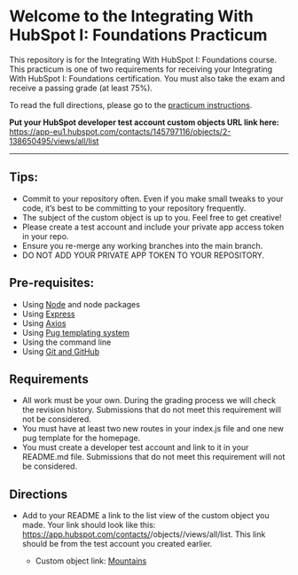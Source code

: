 # Welcome to the Integrating With HubSpot I: Foundations Practicum

This repository is for the Integrating With HubSpot I: Foundations course. This practicum is one of two requirements for receiving your Integrating With HubSpot I: Foundations certification. You must also take the exam and receive a passing grade (at least 75%).

To read the full directions, please go to the [practicum instructions](https://app.hubspot.com/academy/l/tracks/1092124/1093824/5493?language=en).

**Put your HubSpot developer test account custom objects URL link here:** https://app-eu1.hubspot.com/contacts/145797116/objects/2-138650495/views/all/list

---

## Tips:

-   Commit to your repository often. Even if you make small tweaks to your code, it’s best to be committing to your repository frequently.
-   The subject of the custom object is up to you. Feel free to get creative!
-   Please create a test account and include your private app access token in your repo.
-   Ensure you re-merge any working branches into the main branch.
-   DO NOT ADD YOUR PRIVATE APP TOKEN TO YOUR REPOSITORY.

## Pre-requisites:

-   Using [Node](https://nodejs.org/en/download) and node packages
-   Using [Express](https://expressjs.com/en/starter/installing.html)
-   Using [Axios](https://axios-http.com/docs/intro)
-   Using [Pug templating system](https://pugjs.org/api/getting-started.html)
-   Using the command line
-   Using [Git and GitHub](https://product.hubspot.com/blog/git-and-github-tutorial-for-beginners)

## Requirements

-   All work must be your own. During the grading process we will check the revision history. Submissions that do not meet this requirement will not be considered.
-   You must have at least two new routes in your index.js file and one new pug template for the homepage.
-   You must create a developer test account and link to it in your README.md file. Submissions that do not meet this requirement will not be considered.

## Directions

-   Add to your README a link to the list view of the custom object you made. Your link should look like this: https://app.hubspot.com/contacts/<test-account-id>/objects/<custom-object-id>/views/all/list. This link should be from the test account you created earlier.
    -   Custom object link: [Mountains](https://app-eu1.hubspot.com/contacts/145797116/objects/2-138650495/views/all/list)
